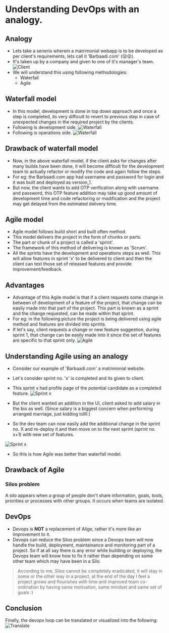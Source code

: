 # Understanding DevOps with an analogy.

## Analogy
- Lets take a senerio wherein a matrimonial webapp is to be developed as per client's requirements, lets call it 'Barbaadi.com' (😜😜).
- It's taken up by a company and given to one of it's manager's team.
![Client](assets/intro_1.png "Client discussion")
- We will understand this using following methodologies:
    - Waterfall
    - Agile

## Waterfall model
- In this model, development is done in top down approach and once a step is completed, its very difficult to revert to previous step in case of unexpected changes in the required project by the clients.
- Following is development side.
![Waterfall](assets/intro_2.png "WaterfallDevelopment")
- Following is operations side.
![Waterfall](assets/intro_3.png "WaterfallOperations")

## Drawback of waterfall model
- Now, in the above waterfall model, if the client asks for changes after many builds have been done, it will become difficult for the development team to actually refactor or modify the code and again follow the steps.
- For eg: the Barbaadi.com app had username and password for login and it was built and deployed as version_1.
- But now, the client wants to add OTP verification along with username and password, this OTP feature addition may take up good amount of development time and code refactoring or modification and the project may get delayed from the estimated delivery time.

## Agile model
- Agile model follows build short and built often method.
- This model delivers the project in the form of chunks or parts.
- The part or chunk of a project is called a 'sprint'.
- The framework of this method of delivering is known as 'Scrum'.
- All the sprints have the development and operations steps as well. This will allow features in sprint 'x' to be delivered to client and then the client can test those set of released features and provide improvement/feedback.

## Advantages
- Advantage of this Agile model is that if a client requests some change in between of development of a feature of the project, that change can be easily made into that part of the project. This part is known as a sprint and the change requested, can be made within that sprint.
- For eg: in the following picture the project is being delivered using agile method and features are divided into sprints. 
- If let's say, client requests a change or new feature suggestion, during sprint 1, that change can be easily made into it since the set of features are specific to that sprint only.
![Agile](assets/intro_4.png "Agile Method")

## Understanding Agile using an analogy
- Consider our example of 'Barbaadi.com' a matrimonial website.
- Let's consider sprint no. 'x' is completed and its given to client.
- This sprint x had profile page of the potential candidate as a completed feature.
![Sprint x](assets/intro_5.png)

- But the client wanted an addition in the UI, client asked to add salary in the bio as well. (Since salary is a biggest concern when performing arranged marriage, just kidding lollll.)

- So the dev team can now easily add the additional change in the sprint no. X and re-deploy it and then move on to the next sprint (sprint no. x+1) with new set of features.

![Sprint x](assets/intro_6.png)

- So this is how Agile was better than waterfall model.

## Drawback of Agile
### Silos problem
A silo appears when a group of people don't share information, goals, tools, priorities or processes with other groups. It occurs when teams are isolated.

## DevOps
- Devops is **NOT** a replacement of Alige, rather it's more like an improvement to it.
- Devops can reduce the Silos problem since a Devops team will now handle the build, deployment, maintainance and monitoring part of a project. So if at all say there is any error while building or deploying, the Devops team will know how to fix it rather than depending on some other team which may have been in a Silo.

> According to me, *Silos* cannot be completely eradicated, it will stay in some or the other way in a project, at the end of the day I feel a project grows and flourishes with time and improved team co-ordination by having same motivation, same mindset and same set of goals :)

## Conclusion
Finally, the devops loop can be translated or visualized into the following:
![Translate](assets/intro_7.png)